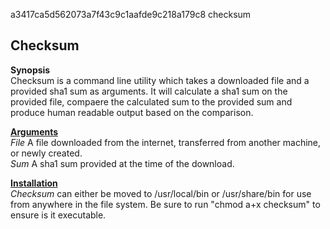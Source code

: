 a3417ca5d562073a7f43c9c1aafde9c218a179c8  checksum

<h2>Checksum</h2>

<b>Synopsis</b>
    <br>
    Checksum is a command line utility which takes a downloaded file and a provided sha1 sum as arguments. It will calculate a sha1 sum on the provided file, compaere the calculated sum to the provided sum and produce human readable output based on the comparison.


<u><b>Arguments</b></u>
    <br>
    <i>File</i>
           A file downloaded from the internet, transferred from another machine, or newly created.
    <br>
    <i>Sum</i>
           A sha1 sum provided at the time of the download.

<u><b>Installation</b></u>
          <br>
          <i>Checksum</i> can either be moved to /usr/local/bin or /usr/share/bin for use from anywhere in the file system.
          Be sure to run "chmod a+x checksum" to ensure is it executable.

